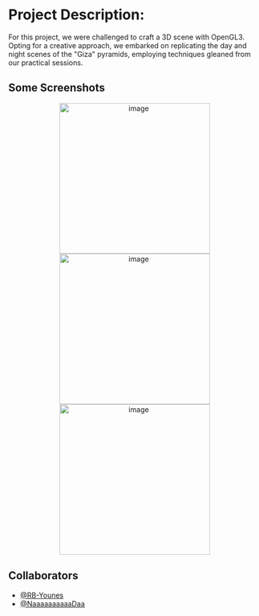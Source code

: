 # Project Description:

For this project, we were challenged to craft a 3D scene with OpenGL3. Opting for a creative approach, we embarked on replicating the day and night scenes of the "Giza" pyramids, employing techniques gleaned from our practical sessions.

## Some Screenshots


<p align="center">
  <img src="https://github.com/RB-Younes/3D-scene-creation-OpenGL3-/assets/108153787/51d182d0-117c-4446-a2e0-ae563d5365c9" alt="image" width="300">
  <img src="https://github.com/RB-Younes/3D-scene-creation-OpenGL3-/assets/108153787/847ffe2d-5108-467b-8f92-c7f1fdca9eda" alt="image" width="300">
  <img src="https://github.com/RB-Younes/3D-scene-creation-OpenGL3-/assets/108153787/92b5ea8e-99e9-4ab3-a451-f9ef79e1bc0d" alt="image" width="300">
</p>

## Collaborators

- [@RB-Younes](https://github.com/RB-Younes)
- [@NaaaaaaaaaaDaa](https://github.com/NaaaaaaaaaaDaa)

